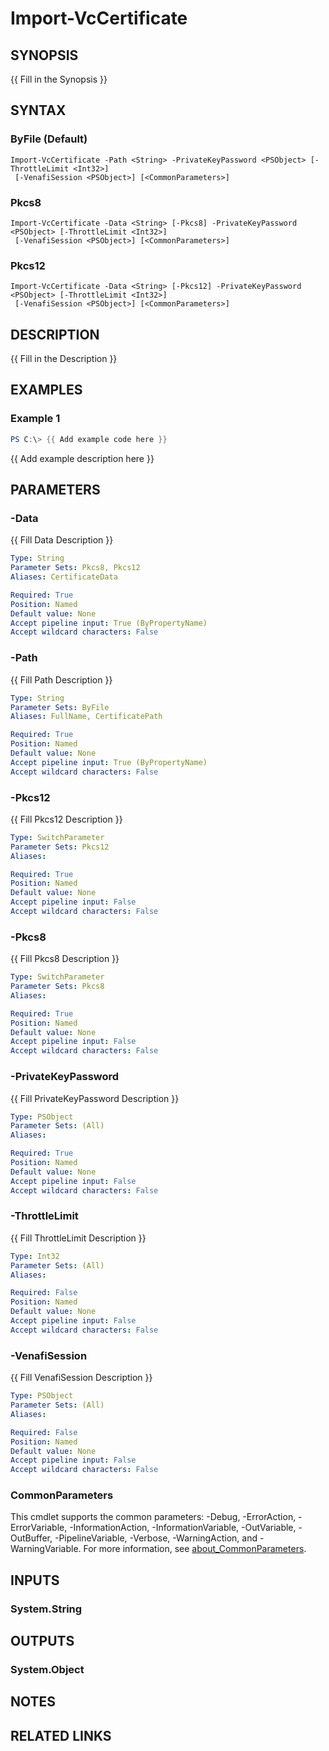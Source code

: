 # Import-VcCertificate

## SYNOPSIS
{{ Fill in the Synopsis }}

## SYNTAX

### ByFile (Default)
```
Import-VcCertificate -Path <String> -PrivateKeyPassword <PSObject> [-ThrottleLimit <Int32>]
 [-VenafiSession <PSObject>] [<CommonParameters>]
```

### Pkcs8
```
Import-VcCertificate -Data <String> [-Pkcs8] -PrivateKeyPassword <PSObject> [-ThrottleLimit <Int32>]
 [-VenafiSession <PSObject>] [<CommonParameters>]
```

### Pkcs12
```
Import-VcCertificate -Data <String> [-Pkcs12] -PrivateKeyPassword <PSObject> [-ThrottleLimit <Int32>]
 [-VenafiSession <PSObject>] [<CommonParameters>]
```

## DESCRIPTION
{{ Fill in the Description }}

## EXAMPLES

### Example 1
```powershell
PS C:\> {{ Add example code here }}
```

{{ Add example description here }}

## PARAMETERS

### -Data
{{ Fill Data Description }}

```yaml
Type: String
Parameter Sets: Pkcs8, Pkcs12
Aliases: CertificateData

Required: True
Position: Named
Default value: None
Accept pipeline input: True (ByPropertyName)
Accept wildcard characters: False
```

### -Path
{{ Fill Path Description }}

```yaml
Type: String
Parameter Sets: ByFile
Aliases: FullName, CertificatePath

Required: True
Position: Named
Default value: None
Accept pipeline input: True (ByPropertyName)
Accept wildcard characters: False
```

### -Pkcs12
{{ Fill Pkcs12 Description }}

```yaml
Type: SwitchParameter
Parameter Sets: Pkcs12
Aliases:

Required: True
Position: Named
Default value: None
Accept pipeline input: False
Accept wildcard characters: False
```

### -Pkcs8
{{ Fill Pkcs8 Description }}

```yaml
Type: SwitchParameter
Parameter Sets: Pkcs8
Aliases:

Required: True
Position: Named
Default value: None
Accept pipeline input: False
Accept wildcard characters: False
```

### -PrivateKeyPassword
{{ Fill PrivateKeyPassword Description }}

```yaml
Type: PSObject
Parameter Sets: (All)
Aliases:

Required: True
Position: Named
Default value: None
Accept pipeline input: False
Accept wildcard characters: False
```

### -ThrottleLimit
{{ Fill ThrottleLimit Description }}

```yaml
Type: Int32
Parameter Sets: (All)
Aliases:

Required: False
Position: Named
Default value: None
Accept pipeline input: False
Accept wildcard characters: False
```

### -VenafiSession
{{ Fill VenafiSession Description }}

```yaml
Type: PSObject
Parameter Sets: (All)
Aliases:

Required: False
Position: Named
Default value: None
Accept pipeline input: False
Accept wildcard characters: False
```

### CommonParameters
This cmdlet supports the common parameters: -Debug, -ErrorAction, -ErrorVariable, -InformationAction, -InformationVariable, -OutVariable, -OutBuffer, -PipelineVariable, -Verbose, -WarningAction, and -WarningVariable. For more information, see [about_CommonParameters](http://go.microsoft.com/fwlink/?LinkID=113216).

## INPUTS

### System.String
## OUTPUTS

### System.Object
## NOTES

## RELATED LINKS
